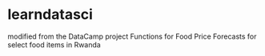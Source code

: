 # learndatasci
modified from the DataCamp project Functions for Food Price Forecasts 
for select food items in Rwanda
